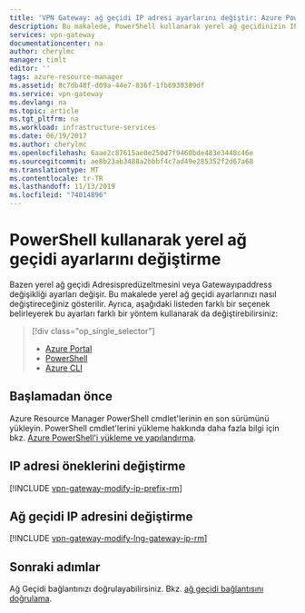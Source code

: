 ```yaml
---
title: 'VPN Gateway: ağ geçidi IP adresi ayarlarını değiştir: Azure PowerShell'
description: Bu makalede, PowerShell kullanarak yerel ağ geçidinizin IP adresi öneklerini değiştirme işlemi adım adım açıklanmaktadır
services: vpn-gateway
documentationcenter: na
author: cherylmc
manager: timlt
editor: ''
tags: azure-resource-manager
ms.assetid: 8c7db48f-d09a-44e7-836f-1fb6930389df
ms.service: vpn-gateway
ms.devlang: na
ms.topic: article
ms.tgt_pltfrm: na
ms.workload: infrastructure-services
ms.date: 06/19/2017
ms.author: cherylmc
ms.openlocfilehash: 6aae2c87615ae0e250d7f9460bde483e3448c46e
ms.sourcegitcommit: ae8b23ab3488a2bbbf4c7ad49e285352f2d67a68
ms.translationtype: MT
ms.contentlocale: tr-TR
ms.lasthandoff: 11/13/2019
ms.locfileid: "74014896"
---
```

# <a name="modify-local-network-gateway-settings-using-powershell"></a>PowerShell kullanarak yerel ağ geçidi ayarlarını değiştirme

Bazen yerel ağ geçidi Adresispredüzeltmesini veya Gatewayıpaddress değişikliği ayarları değişir. Bu makalede yerel ağ geçidi ayarlarınızı nasıl değiştireceğiniz gösterilir. Ayrıca, aşağıdaki listeden farklı bir seçenek belirleyerek bu ayarları farklı bir yöntem kullanarak da değiştirebilirsiniz:

> [!div class="op_single_selector"]
> * [Azure Portal](vpn-gateway-modify-local-network-gateway-portal.md)
> * [PowerShell](vpn-gateway-modify-local-network-gateway.md)
> * [Azure CLI](vpn-gateway-modify-local-network-gateway-cli.md)
>
>

## <a name="before"></a>Başlamadan önce

Azure Resource Manager PowerShell cmdlet'lerinin en son sürümünü yükleyin. PowerShell cmdlet'lerini yükleme hakkında daha fazla bilgi için bkz. [Azure PowerShell'i yükleme ve yapılandırma](/powershell/azureps-cmdlets-docs).

## <a name="ipaddprefix"></a>IP adresi öneklerini değiştirme

[!INCLUDE [vpn-gateway-modify-ip-prefix-rm](../../includes/vpn-gateway-modify-ip-prefix-rm-include.md)]

## <a name="gwip"></a>Ağ geçidi IP adresini değiştirme

[!INCLUDE [vpn-gateway-modify-lng-gateway-ip-rm](../../includes/vpn-gateway-modify-lng-gateway-ip-rm-include.md)]

## <a name="next-steps"></a>Sonraki adımlar

Ağ Geçidi bağlantınızı doğrulayabilirsiniz. Bkz. [ağ geçidi bağlantısını doğrulama](vpn-gateway-verify-connection-resource-manager.md).